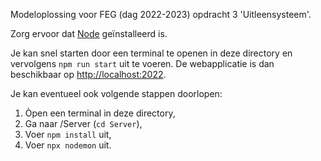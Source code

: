 ﻿Modeloplossing voor FEG (dag 2022-2023) opdracht 3 'Uitleensysteem'.

Zorg ervoor dat [Node](https://nodejs.org/en/download/) geïnstalleerd is.  

Je kan snel starten door een terminal te openen in deze directory en vervolgens ```npm run start``` uit te voeren. De webapplicatie is dan beschikbaar op [http://localhost:2022](http://localhost:2022).

Je kan eventueel ook volgende stappen doorlopen:
1. Òpen een terminal in deze directory,
2. Ga naar /Server (```cd Server```),
3. Voer ```npm install``` uit,
4. Voer ```npx nodemon``` uit.
